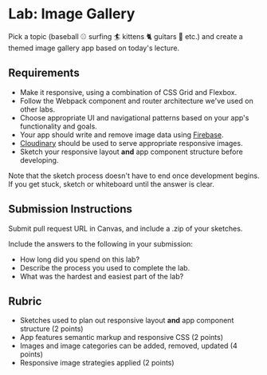 Lab: Image Gallery
===

Pick a topic (baseball :baseball: surfing :surfer: kittens :cat2: guitars :guitar: etc.) and create a themed image gallery app based on today's lecture.

## Requirements
* Make it responsive, using a combination of CSS Grid and Flexbox.
* Follow the Webpack component and router architecture we've used on other labs.
* Choose appropriate UI and navigational patterns based on your app's functionality and goals.
* Your app should write and remove image data using [Firebase](https://firebase.google.com/).
* [Cloudinary](https://cloudinary.com/) should be used to serve appropriate responsive images.
* Sketch your responsive layout **and** app component structure before developing.

Note that the sketch process doesn't have to end once development begins. If you get stuck, sketch or whiteboard until the answer is clear.

## Submission Instructions
Submit pull request URL in Canvas, and include a .zip of your sketches.

Include the answers to the following in your submission:

* How long did you spend on this lab?
* Describe the process you used to complete the lab.
* What was the hardest and easiest part of the lab?

## Rubric
* Sketches used to plan out responsive layout **and** app component structure (2 points)
* App features semantic markup and responsive CSS (2 points)
* Images and image categories can be added, removed, updated (4 points)
* Responsive image strategies applied (2 points)